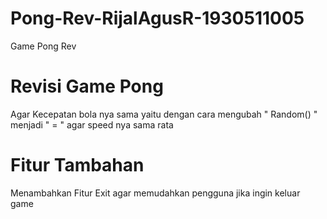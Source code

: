 # Pong-Rev-RijalAgusR-1930511005
 Game Pong Rev
# Revisi Game Pong
 Agar Kecepatan bola nya sama yaitu dengan cara mengubah " Random() " menjadi " = " agar speed nya sama rata 
# Fitur Tambahan
 Menambahkan Fitur Exit agar memudahkan pengguna jika ingin keluar game
